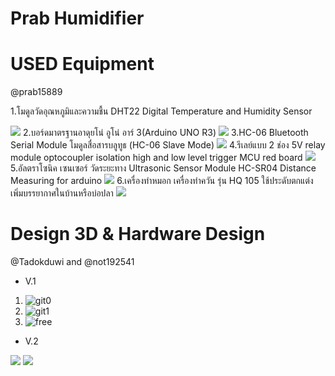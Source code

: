 # Prab Humidifier

# USED Equipment
@prab15889

 1.โมดูลวัดอุณหภูมิและความชื้น DHT22 Digital Temperature and Humidity Sensor
<html><body>
<LEFT><IMG SRC="https://dw.lnwfile.com/_/dw/_raw/ov/07/cx.jpg" ></LEFT>
</body></html>
 2.บอร์ดมาตรฐานอาดุยโน่ อูโน่ อาร์ 3(Arduino UNO R3)
<html><body>
<LEFT><IMG SRC="http://themakerthailand.com/wp-content/uploads/2021/07/product_1149_1.jpg" ></LEFT>
</body></html>
 3.HC-06 Bluetooth Serial Module โมดูลสื่อสารบลูทูธ (HC-06 Slave Mode)
<html><body>
<LEFT><IMG SRC="https://dm.lnwfile.com/_/dm/_raw/1r/df/ip.png" ></LEFT>
</body></html>
 4.รีเลย์แบบ 2 ช่อง 5V relay module optocoupler isolation high and low level trigger MCU red board
<html><body>
<LEFT><IMG SRC="https://dw.lnwfile.com/_/dw/_raw/hg/9m/ri.jpg" ></LEFT>
</body></html>
 5.อัลตราโซนิค เซนเซอร์ วัดระยะทาง Ultrasonic Sensor Module HC-SR04 Distance Measuring for arduino
<html><body>
<LEFT><IMG SRC="https://www.dhresource.com/0x0/f2/albu/g5/M01/87/17/rBVaI1l8ajyAdTIdAAYYQyjBls4774.jpg/hc-sr04-to-world-ultrasonic-wave-detector.jpg" ></LEFT>
</body></html>
 6.เครื่องทำหมอก เครื่องทำควัน รุ่น HQ 105 ใช้ประดับตกแต่งเพิ่มบรรยากาศในบ้านหรือบ่อปลา
<html><body>
<LEFT><IMG SRC="https://th-test-11.slatic.net/p/19a4c02c30526fe5b3e5b7e3ccf6c7ce.jpg" ></LEFT>
</body></html>
  
# Design 3D & Hardware Design
@Tadokduwi and @not192541

 * V.1

  1. ![git0](https://user-images.githubusercontent.com/90176118/135106619-31cfaeb5-d5c9-4172-9715-daf525c09c78.jpg)
  2. ![git1](https://user-images.githubusercontent.com/90176118/135105970-47bb95bf-27d9-4d87-acb9-421fb3480cb6.jpg)
  3. ![free](https://user-images.githubusercontent.com/90176118/137842027-e4e5a180-6842-4b53-98a3-25ff28bf4880.jpg)

 * V.2
<html><body>
<LEFT><IMG SRC="https://user-images.githubusercontent.com/90261344/135102552-705cf44f-d282-4414-aa46-eb2cf9465e88.png" ></LEFT>
</body></html>
 <html><body>
<LEFT><IMG SRC="https://user-images.githubusercontent.com/90261344/135102594-912e19e1-4cd7-43d7-af45-cfb7ec0b0093.png" ></LEFT>
</body></html>
